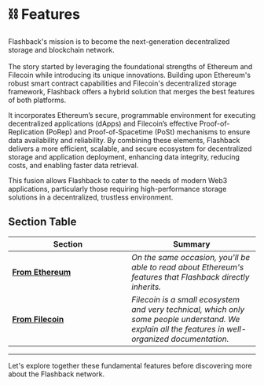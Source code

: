 # ⛓️ Features

Flashback's mission is to become the next-generation decentralized storage and blockchain network.\
\
The story started by leveraging the foundational strengths of Ethereum and Filecoin while introducing its unique innovations. Building upon Ethereum's robust smart contract capabilities and Filecoin's decentralized storage framework, Flashback offers a hybrid solution that merges the best features of both platforms.

It incorporates Ethereum’s secure, programmable environment for executing decentralized applications (dApps) and Filecoin’s effective Proof-of-Replication (PoRep) and Proof-of-Spacetime (PoSt) mechanisms to ensure data availability and reliability. By combining these elements, Flashback delivers a more efficient, scalable, and secure ecosystem for decentralized storage and application deployment, enhancing data integrity, reducing costs, and enabling faster data retrieval.

This fusion allows Flashback to cater to the needs of modern Web3 applications, particularly those requiring high-performance storage solutions in a decentralized, trustless environment.

## Section Table

<table><thead><tr><th width="227">Section</th><th>Summary</th></tr></thead><tbody><tr><td><a href="ethereum-stack-in-nephele/"><strong>From Ethereum</strong></a></td><td><em>On the same occasion, you'll be able to read about Ethereum's features that Flashback directly inherits.</em></td></tr><tr><td><a href="storage-mechanisms/"><strong>From Filecoin</strong></a></td><td><em>Filecoin is a small ecosystem and very technical, which only some people understand. We explain all the features in well-organized documentation.</em></td></tr></tbody></table>

***

Let's explore together these fundamental features before discovering more about the Flashback network.
